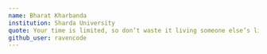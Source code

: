 ```yaml
---
name: Bharat Kharbanda
institution: Sharda University
quote: Your time is limited, so don’t waste it living someone else’s life.
github_user: ravencode
---
```

